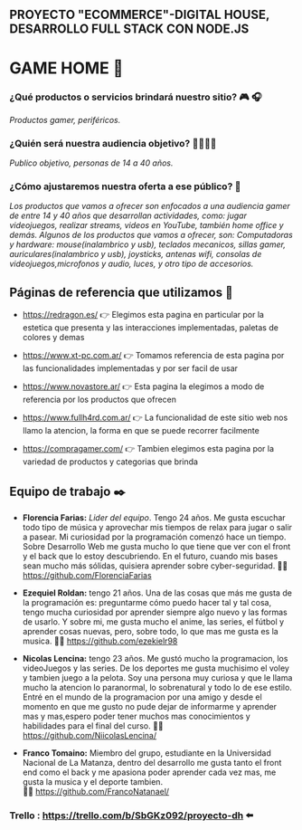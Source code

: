 ## PROYECTO "ECOMMERCE"-DIGITAL HOUSE, DESARROLLO FULL STACK CON NODE.JS

# GAME HOME 🚀

### **¿Qué productos o servicios brindará nuestro sitio?** :video_game: 	:headphones:
  *Productos gamer, periféricos.*


### **¿Quién será nuestra audiencia objetivo?** :family_man_man_boy_boy:
  *Publico objetivo, personas de 14 a 40 años.*


### **¿Cómo ajustaremos nuestra oferta a ese público?** 🤔

*Los productos que vamos a ofrecer son enfocados a una audiencia gamer de entre 14 y 40 años que desarrollan actividades, como: 
jugar videojuegos, realizar streams, videos en YouTube, también home office y demás. Algunos de los productos que vamos a ofrecer, son: 
  Computadoras y hardware: mouse(inalambrico y usb), teclados mecanicos, sillas gamer, auriculares(inalambrico y usb), joysticks, antenas wifi, consolas de videojuegos,microfonos y audio, luces, y otro tipo de accesorios.*
  
  
  

## **Páginas de referencia que utilizamos** :file_folder:

* https://redragon.es/ 👉 Elegimos esta pagina en particular por la estetica que presenta y las interacciones implementadas, paletas de colores y demas

* https://www.xt-pc.com.ar/ 👉 Tomamos referencia de esta pagina por las funcionalidades implementadas y por ser facil de usar

* https://www.novastore.ar/ 👉 Esta pagina la elegimos a modo de referencia por los productos que ofrecen

* https://www.fullh4rd.com.ar/ 👉 La funcionalidad de este sitio web nos llamo la atencion, la forma en que se puede recorrer facilmente

* https://compragamer.com/ 👉 Tambien elegimos esta pagina por la variedad de productos y categorias que brinda

## Equipo de trabajo ✒️

- **Florencia Farias:**
*Lider del equipo*. Tengo 24 años. Me gusta escuchar todo tipo de música y aprovechar mis tiempos de relax para jugar o salir a pasear. Mi curiosidad por la programación comenzó hace un tiempo. Sobre Desarrollo Web me gusta mucho lo que tiene que ver con el front y el back que lo estoy descubriendo. En el futuro, cuando mis bases sean mucho más sólidas, quisiera aprender sobre cyber-seguridad. 
  :man_technologist: https://github.com/FlorenciaFarias


- **Ezequiel Roldan:** 
tengo 21 años. Una de las cosas  que más  me gusta de la programación es: preguntarme cómo puedo hacer tal y tal cosa, tengo mucha curiosidad por aprender siempre  algo nuevo y las formas de usarlo. Y sobre mi, me gusta mucho el anime, las series, el fútbol y aprender cosas nuevas, pero, sobre  todo, lo que mas me gusta es la musica. 
 :man_technologist: https://github.com/ezekielr98


- **Nicolas Lencina:** tengo 23 años. Me gustó mucho la programacion, los videoJuegos y las series. De los deportes me gusta muchisimo el voley y tambien juego a la pelota. Soy una persona muy curiosa  y que le llama mucho la atencion lo paranormal, lo sobrenatural y todo lo de ese estilo. Entré en el mundo de la programacion por una amigo y desde el momento en que me gusto no pude dejar de informarme y aprender mas y mas,espero poder tener muchos mas conocimientos y habilidades para el final del curso. 
 :man_technologist:https://github.com/NiicolasLencina/

- **Franco Tomaino:** Miembro del grupo, estudiante en la Universidad Nacional de La Matanza, dentro del desarrollo me gusta tanto el front end como el back y me apasiona poder aprender cada vez mas, me gusta la musica y el deporte tambien.  
 :man_technologist: https://github.com/FrancoNatanael/


### Trello : https://trello.com/b/SbGKz092/proyecto-dh ⬅️

